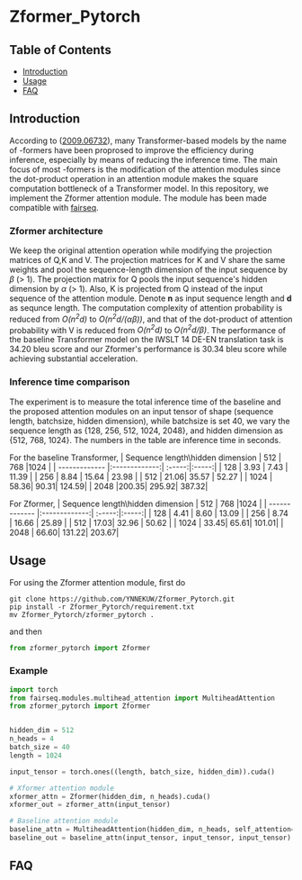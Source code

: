 # Zformer_Pytorch

## Table of Contents
- [Introduction](#Introduction)
- [Usage](#Usage)
- [FAQ](#FAQ)

## Introduction
According to ([2009.06732](https://arxiv.org/abs/2009.06732)), many Transformer-based models by the name of -formers have been proprosed to improve the efficiency during inference, especially by means of reducing the inference time. The main focus of most -formers is the modification of the attention modules since the dot-product operation in an attention module makes the square computation bottleneck of a Transformer model. In this repository, we implement the Zformer attention module. The module has been made compatible with [fairseq](https://github.com/pytorch/fairseq).
### Zformer architecture
We keep the original attention operation while modifying the projection matrices of Q,K and V. The projection matrices for K and V share the same weights and pool the sequence-length dimension of the input sequence by <em>$\beta$</em> (> 1). The projection matrix for Q pools the input sequence's hidden dimension by <em>$\alpha$</em> (> 1). Also, K is projected from Q instead of the input sequence of the attention module. Denote **n** as input sequence length and **d** as sequnce length. The computation complexity of attention probability is reduced from <em>O(n<sup>2</sup>d)</em> to <em>O(n<sup>2</sup>d/($\alpha\beta$))</em>, and that of the dot-product of attention probability with V is reduced from <em>O(n<sup>2</sup>d)</em> to <em>O(n<sup>2</sup>d/$\beta$)</em>.
The performance of the baseline Transformer model on the IWSLT 14 DE-EN translation task is 34.20 bleu score and our Zformer's performance is 30.34 bleu score while achieving substantial acceleration.
### Inference time comparison
The experiment is to measure the total inference time of the baseline and the proposed attention modules on an input tensor of shape (sequence length, batchsize, hidden dimension), while batchsize is set 40, we vary the sequence length as {128, 256, 512, 1024, 2048}, and hidden dimension as {512, 768, 1024}. The numbers in the table are inference time in seconds.

For the baseline Transformer,
| Sequence length\\hidden dimension | 512 | 768  |1024 |
| ------------- |:-------------:| :-----:|:-----:|
| 128        | 3.93 | 7.43 | 11.39 |
| 256        | 8.84 | 15.64 | 23.98 |
| 512        | 21.06| 35.57 | 52.27 |
| 1024       | 58.36| 90.31| 124.59|
| 2048       |200.35| 295.92| 387.32|

For Zformer, 
| Sequence length\\hidden dimension | 512 | 768  |1024 |
| ------------- |:-------------:| :-----:|:-----:|
| 128        | 4.41 | 8.60 | 13.09 |
| 256        | 8.74 | 16.66 | 25.89 |
| 512        | 17.03| 32.96 | 50.62 |
| 1024       | 33.45| 65.61| 101.01|
| 2048       | 66.60| 131.22| 203.67|
## Usage
For using the Zformer attention module, first do
```
git clone https://github.com/YNNEKUW/Zformer_Pytorch.git
pip install -r Zformer_Pytorch/requirement.txt
mv Zformer_Pytorch/zformer_pytorch .
```
and then
```python
from zformer_pytorch import Zformer
```
### Example
```python
import torch
from fairseq.modules.multihead_attention import MultiheadAttention
from zformer_pytorch import Zformer


hidden_dim = 512
n_heads = 4
batch_size = 40
length = 1024

input_tensor = torch.ones((length, batch_size, hidden_dim)).cuda()

# Xformer attention module
xformer_attn = Zformer(hidden_dim, n_heads).cuda()
xformer_out = zformer_attn(input_tensor)

# Baseline attention module
baseline_attn = MultiheadAttention(hidden_dim, n_heads, self_attention=True).cuda()
baseline_out = baseline_attn(input_tensor, input_tensor, input_tensor)
```

## FAQ
